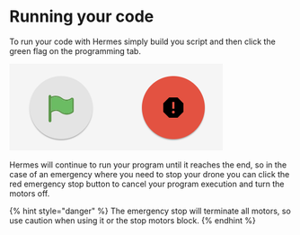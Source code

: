 # Running your code

To run your code with Hermes simply build you script and then click the green flag on the programming tab.

![Green Flag and Emergency Stop](../.gitbook/assets/screen-shot-2020-06-12-at-3.19.05-pm.png)

Hermes will continue to run your program until it reaches the end, so in the case of an emergency where you need to stop your drone you can click the red emergency stop button to cancel your program execution and turn the motors off.

{% hint style="danger" %}
The emergency stop will terminate all motors, so use caution when using it or the stop motors block.
{% endhint %}



